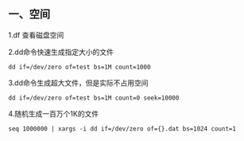 一、空间
----
1.df 查看磁盘空间

2.dd命令快速生成指定大小的文件

```shell
dd if=/dev/zero of=test bs=1M count=1000
```

3.dd命令生成超大文件，但是实际不占用空间

```shell
dd if=/dev/zero of=test bs=1M count=0 seek=10000
```

4.随机生成一百万个1K的文件

```shell
seq 1000000 | xargs -i dd if=/dev/zero of={}.dat bs=1024 count=1
```
